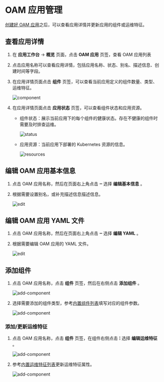 # OAM 应用管理

[创建好 OAM 应用](create.md)之后，可以查看应用详情并更新应用的组件或运维特征。

## 查看应用详情

1. 在 **应用工作台** -> **概览** 页面，点击 **OAM 应用** 页签，查看 OAM 应用列表
2. 点击应用名称可以查看应用详情，包括应用名称、状态、别名、描述信息、创建时间等字段。
3. 在应用详情页面点击 **组件** 页签，可以查看当前应用定义的组件数量、类型、运维特征。

    ![component](https://docs.daocloud.io/daocloud-docs-images/docs/zh/docs/amamba/images/oam07.png)

4. 在应用详情页面点击 **应用状态** 页签，可以查看组件状态和应用资源。

    - 组件状态：展示当前应用下的每个组件的健康状态。存在不健康的组件时需要及时排查运维。

        ![status](https://docs.daocloud.io/daocloud-docs-images/docs/zh/docs/amamba/images/oam08.png)

    - 应用资源：当前应用下部署的 Kubernetes 资源的信息。

        ![resources](https://docs.daocloud.io/daocloud-docs-images/docs/zh/docs/amamba/images/oam09.png)

## 编辑 OAM 应用基本信息

1. 点击 OAM 应用名称，然后在页面右上角点击 **ⵈ** 选择 **编辑基本信息** 。
2. 根据需要设置别名，或补充描述信息描述信息。

    ![edit](https://docs.daocloud.io/daocloud-docs-images/docs/zh/docs/amamba/images/oam10.png)

## 编辑 OAM 应用 YAML 文件

1. 点击 OAM 应用名称，然后在页面右上角点击 **ⵈ** 选择 **编辑 YAML** 。
2. 根据需要编辑 OAM 应用的 YAML 文件。

    ![edit](https://docs.daocloud.io/daocloud-docs-images/docs/zh/docs/amamba/images/oam11.png)

## 添加组件

1. 点击 OAM 应用名称，点击 **组件** 页签，然后在右侧点击 **添加组件** 。

    ![add-component](https://docs.daocloud.io/daocloud-docs-images/docs/zh/docs/amamba/images/oam12.png)

2. 选择需要添加的组件类型，参考[内置组件列表](https://kubevela.io/zh/docs/end-user/components/references)填写对应的组件参数。

    ![add-component](https://docs.daocloud.io/daocloud-docs-images/docs/zh/docs/amamba/images/oam13.png)

### 添加/更新运维特征

1. 点击 OAM 应用名称，点击 **组件** 页签，在组件右侧点击 **ⵗ** 选择 **编辑运维特征** 。

    ![add-component](https://docs.daocloud.io/daocloud-docs-images/docs/zh/docs/amamba/images/oam14.png)

2. 参考[内置运维特征列表](https://kubevela.io/zh/docs/end-user/traits/references)更新运维特征属性。

    ![add-component](https://docs.daocloud.io/daocloud-docs-images/docs/zh/docs/amamba/images/oam15.png)
